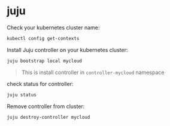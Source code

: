 # juju

Check your kubernetes cluster name:
```bash
kubectl config get-contexts
```

Install Juju controller on your kubernetes cluster:
```bash
juju bootstrap local mycloud
```
> This is install controller in `controller-mycloud` namespace

check status for controller:
```bash
juju status
```


Remove controller from cluster:
```bash
juju destroy-controller mycloud
```
